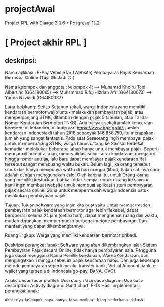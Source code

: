 # projectAwal
Project RPL with Django 3.0.6 + Posgresql 12.2

# [ Project akhir RPL ] 
## deskripsi:
Nama aplikasi : E-Pay VehicleTax (Website) Pembayaran Pajak Kendaraan Bermotor Online {Tapi Gk Jadi :disappointed: }

Nama kelompok dan anggota :
  kelompok 4;
  --> Muhamad Khoiru Tobi Albertino (G64180065)
  --> Muhammad Rifqi Hizrian Afri   (G64180073)
  --> Yanda Novialdi                (G64180037)

Latar belakang:
  Setiap Setahun sekali, warga Indonesia yang memiliki kendaraan bermotor wajib untuk melakukan pembayaran pajak, atau memperpanjang STNK, ditambah dengan pajak 5 tahunan, atau Tanda Nomor Kendaraan Bermotor(TNKB). Ada banyak sekali jumlah kendaraan bermotor di Indonesia, di kutip dari https://www.bps.go.id/, jumlah kendaraan Indonesia di tahun 2018 sebanyak 146.858.759, itu merupakan jumlah yang sangat fantastis.
  Pada saat Seseorang ingin membayar pajak untuk memperpajang STNK, warga harus datang ke Samsat terdekat, kemudian melakukan beberapa tahap hanya untuk membayar pajak. Seperti mengambil nomor antrian, mem-validasi surat-surat kendaraan, mengantri hingga nomor antrian, lalu baru dapat membayar pajak kendaraan.Hal tersebut sangat membuang waktu bukan. Belum lagi jika orang tersebut sibuk dan hanya mempunya waktu di hari minggu (libur), Salah satunya cara adalah dengan menggunakan calo.
	Oleh karena itu, untuk Orang-orang yang memiliki kesibukan, bahkan tidak sempat untuk datang ke samsat, kami ingin membuat website untuk membuat aplikasi sistem pembayaran pajak secara online. Guna untuk mempermudah warga Indoensia untuk melakukan pembayaran pajak.

Tujuan:
  Tujuan software yang ingin kita buat yaitu Untuk mempermudah pembayaran pajak kendaraan bermotor agar lebih fleksibel, dapat  beroperasi selama 24 jam (setiap hari), dapat menghemat ruang dan waktu, mudah digunakan, mempermudah berbagai metode pembayaran. Dan manfaat yang dapat dikembangkannya.
  
Ruang lingkup:
  Warga yang memiliki kendaraan bermotor pribadi.

Deskripsi perangkat lunak:
  Software yang akan dikembangkan ialah Sistem Pembayaran Pajak secara Online, tidak hanya pembayaran saja. Pengguna juga dapat mengganti Nama Pemilik kendaraan, Warna Kendaraan, dan mengingatkan 1 minggu sebelum pajak kendaraan habis. Dan juga beberapa metode pembayaran seperti melalui transfer bank, Virtual Account bank, e-wallet yang tersedia di Indonesia(go-pay, DANA, OVO).
  
Analisis user (user profile):
User story :
Use case diagram:
Use case description: 
Activity diagram:
Gantt chart:
ERD:
Hasil implementasi perangkat lunak:

	Akhirnya kelompok saya hanya bisa membuat blog sederhana :blush: 
